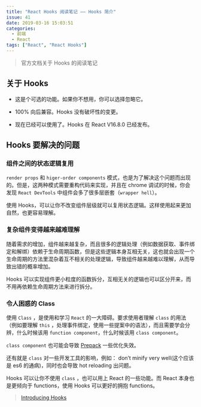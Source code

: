 ```yaml
---
title: "React Hooks 阅读笔记 —— Hooks 简介"
issue: 41
date: 2019-03-16 15:03:51
categories:
  - 前端
  - React
tags: ["React", "React Hooks"]
---
```


> 官方文档关于 Hooks 的阅读笔记

## 关于 Hooks

- 这是个可选的功能。如果你不想用，你可以选择忽略它。

- 100% 向后兼容。Hooks 没有破坏性的变更。

- 现在已经可以使用了。Hooks 在 React V16.8.0 已经发布。

<!-- more -->

## Hooks 要解决的问题

### 组件之间的状态逻辑复用
`render props` 和 `higer-order components` 模式，也是为了解决这个问题而出现的。但是，这两种模式需要重构代码来实现，并且在 chrome 调试的时候，你会发现 `React DevTools` 中组件会多了很多层嵌套（`wrapper hell`）。

使用 Hooks，可以让你不改变组件层级就可以复用状态逻辑。这样使用起来更加自然，也更容易理解。

### 复杂组件变得越来越难理解
随着需求的增加，组件越来越复杂，而且很多的逻辑处理（例如数据获取、事件绑定和解绑）依赖于生命周期函数，但是这些逻辑本身互相无关，这也就会出现一个生命周期的方法里混杂着互不相关的处理逻辑，导致组件越来越难以理解，从而导致出错的概率增加。

Hooks 可以实现组件更小粒度的函数拆分，互相无关的逻辑也可以区分开来，而不用再依赖生命周期方法来进行拆分。

### 令人困惑的 Class

使用 `Class` ，是使用和学习 `React` 的一大障碍。要求使用者理解 `class` 的用法（例如要理解 `this` ，处理事件绑定，使用一些提案中的语法），而且需要学会分辨，什么时候该用 `function component`，什么时候该用 `class component`。

`class component` 也可能会导致 [Prepack](https://prepack.io/) 一些优化失效。

还有就是 `class` 对一些开发工具的影响，例如： don’t minify very well(这个应该是 es6 的通病)，同时也会导致 hot reloading 出问题。

Hooks 可以让你不使用 `class` ，也可以用上 React 的一些功能。而 React 本身也是更倾向于 functions，使用 Hooks 可以更好的拥抱 functions。


> [Introducing Hooks](https://reactjs.org/docs/hooks-intro.html)

